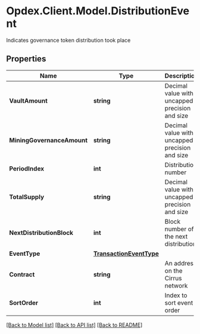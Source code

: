 # Opdex.Client.Model.DistributionEvent
Indicates governance token distribution took place

## Properties

Name | Type | Description | Notes
------------ | ------------- | ------------- | -------------
**VaultAmount** | **string** | Decimal value with uncapped precision and size | [optional] 
**MiningGovernanceAmount** | **string** | Decimal value with uncapped precision and size | [optional] 
**PeriodIndex** | **int** | Distribution number | [optional] 
**TotalSupply** | **string** | Decimal value with uncapped precision and size | [optional] 
**NextDistributionBlock** | **int** | Block number of the next distribution | [optional] 
**EventType** | [**TransactionEventType**](TransactionEventType.md) |  | [optional] 
**Contract** | **string** | An address on the Cirrus network | [optional] 
**SortOrder** | **int** | Index to sort event order | [optional] 

[[Back to Model list]](../README.md#documentation-for-models) [[Back to API list]](../README.md#documentation-for-api-endpoints) [[Back to README]](../README.md)

